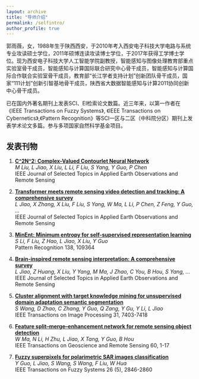 ```yaml
---
layout: archive
title: "导师介绍"
permalink: /selfintro/
author_profile: true
---
```


郭雨薇，女，1988年生于陕西西安，于2010年考入西安电子科技大学电路与系统专业攻读硕士学位，2011年硕博连读攻读博士学位，于2017年获得工学博士学位。现为西安电子科技大学人工智能学院副教授，智能感知与图像处理教育部重点实验室骨干成员，智能感知与计算国际联合研究中心骨干成员，智能感知与计算国际合作联合实验室骨干成员，教育部“长江学者支持计划”创新团队骨干成员，国家“111计划”创新引智基地骨干成员，陕西省大数据智能感知与计算2011协同创新中心骨干成员。

已在国内外著名期刊上发表SCI、EI检索论文数篇。近三年来，以第一作者在《IEEE Transactions on Fuzzy Systems》, 《IEEE Transactions on Cybernetics》,《Pattern Recognition》等SCI一区与二区（中科院分区）期刊上发表学术论文多篇。参与多项国家自然科学基金项目。


## 发表刊物


1. **[C^2N^2: Complex-Valued Contourlet Neural Network](https://ieeexplore.ieee.org/abstract/document/10415179/)**  
   *M Liu, L Jiao, X Liu, L Li, F Liu, S Yang, Y Guo, P Chen*  
   IEEE Journal of Selected Topics in Applied Earth Observations and Remote Sensing

2. **[Transformer meets remote sensing video detection and tracking: A comprehensive survey](https://ieeexplore.ieee.org/abstract/document/10163641/)**  
   *L Jiao, X Zhang, X Liu, F Liu, S Yang, W Ma, L Li, P Chen, Z Feng, Y Guo, ...*  
   IEEE Journal of Selected Topics in Applied Earth Observations and Remote Sensing

3. **[MinEnt: Minimum entropy for self-supervised representation learning](https://www.sciencedirect.com/science/article/pii/S0031320323000651)**  
   *S Li, F Liu, Z Hao, L Jiao, X Liu, Y Guo*  
   Pattern Recognition 138, 109364

4. **[Brain-inspired remote sensing interpretation: A comprehensive survey](https://ieeexplore.ieee.org/abstract/document/10049618/)**  
   *L Jiao, Z Huang, X Liu, Y Yang, M Ma, J Zhao, C You, B Hou, S Yang, ...*  
   IEEE Journal of Selected Topics in Applied Earth Observations and Remote Sensing

5. **[Cluster alignment with target knowledge mining for unsupervised domain adaptation semantic segmentation](https://ieeexplore.ieee.org/abstract/document/9961139/)**  
   *S Wang, D Zhao, C Zhang, Y Guo, Q Zang, Y Gu, Y Li, L Jiao*  
   IEEE Transactions on Image Processing 31, 7403-7418

6. **[Feature split–merge–enhancement network for remote sensing object detection](https://ieeexplore.ieee.org/abstract/document/9673713/)**  
   *W Ma, N Li, H Zhu, L Jiao, X Tang, Y Guo, B Hou*  
   IEEE Transactions on Geoscience and Remote Sensing 60, 1-17

7. **[Fuzzy superpixels for polarimetric SAR images classification](https://ieeexplore.ieee.org/abstract/document/8310927/)**  
   *Y Guo, L Jiao, S Wang, S Wang, F Liu, W Hua*  
   IEEE Transactions on Fuzzy Systems 26 (5), 2846-2860

   
   



